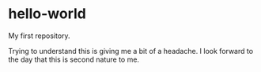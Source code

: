 # hello-world
My first repository.

Trying to understand this is giving me a bit of a headache.
I look forward to the day that this is second nature to me.

